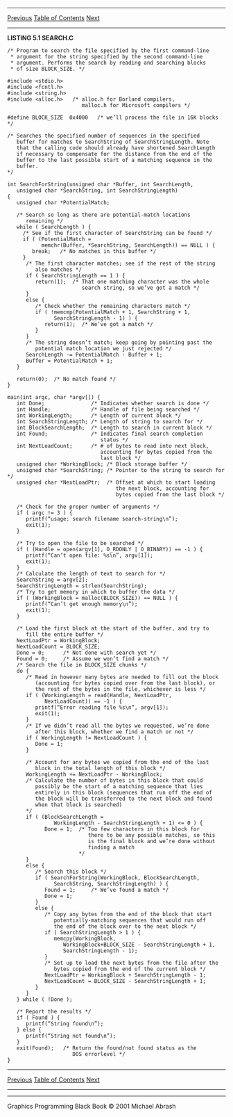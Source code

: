   ------------------------ --------------------------------- --------------------
  [Previous](05-02.html)   [Table of Contents](index.html)   [Next](05-04.html)
  ------------------------ --------------------------------- --------------------

**LISTING 5.1 SEARCH.C**

    /* Program to search the file specified by the first command-line
     * argument for the string specified by the second command-line
     * argument. Performs the search by reading and searching blocks
     * of size BLOCK_SIZE. */

    #include <stdio.h>
    #include <fcntl.h>
    #include <string.h>
    #include <alloc.h>   /* alloc.h for Borland compilers,
                            malloc.h for Microsoft compilers */

    #define BLOCK_SIZE  0x4000   /* we’ll process the file in 16K blocks */

    /* Searches the specified number of sequences in the specified
       buffer for matches to SearchString of SearchStringLength. Note
       that the calling code should already have shortened SearchLength
       if necessary to compensate for the distance from the end of the
       buffer to the last possible start of a matching sequence in the
       buffer.
    */

    int SearchForString(unsigned char *Buffer, int SearchLength,
       unsigned char *SearchString, int SearchStringLength)
    {
       unsigned char *PotentialMatch;

       /* Search so long as there are potential-match locations
          remaining */
       while ( SearchLength ) {
         /* See if the first character of SearchString can be found */
         if ( (PotentialMatch =
               memchr(Buffer, *SearchString, SearchLength)) == NULL ) {
            break;   /* No matches in this buffer */
         }
          /* The first character matches; see if the rest of the string
             also matches */
          if ( SearchStringLength == 1 ) {
             return(1);  /* That one matching character was the whole
                            search string, so we’ve got a match */
          }
          else {
             /* Check whether the remaining characters match */
             if ( !memcmp(PotentialMatch + 1, SearchString + 1,
                   SearchStringLength - 1) ) {
                return(1);  /* We’ve got a match */
             }
          }
          /* The string doesn’t match; keep going by pointing past the
             potential match location we just rejected */
          SearchLength -= PotentialMatch - Buffer + 1;
          Buffer = PotentialMatch + 1;
       }

       return(0);  /* No match found */
    }

    main(int argc, char *argv[]) {
       int Done;               /* Indicates whether search is done */
       int Handle;             /* Handle of file being searched */
       int WorkingLength;      /* Length of current block */
       int SearchStringLength; /* Length of string to search for */
       int BlockSearchLength;  /* Length to search in current block */
       int Found;              /* Indicates final search completion
                                  status */
       int NextLoadCount;      /* # of bytes to read into next block,
                                  accounting for bytes copied from the
                                  last block */
       unsigned char *WorkingBlock; /* Block storage buffer */
       unsigned char *SearchString; /* Pointer to the string to search for */
       unsigned char *NextLoadPtr;  /* Offset at which to start loading
                                       the next block, accounting for
                                       bytes copied from the last block */

       /* Check for the proper number of arguments */
       if ( argc != 3 ) {
          printf(“usage: search filename search-string\n”);
          exit(1);
       }

       /* Try to open the file to be searched */
       if ( (Handle = open(argv[1], O_RDONLY | O_BINARY)) == -1 ) {
          printf(“Can’t open file: %s\n”, argv[1]);
          exit(1);
       }
       /* Calculate the length of text to search for */
       SearchString = argv[2];
       SearchStringLength = strlen(SearchString);
       /* Try to get memory in which to buffer the data */
       if ( (WorkingBlock = malloc(BLOCK_SIZE)) == NULL ) {
          printf(“Can’t get enough memory\n”);
          exit(1);
       }

       /* Load the first block at the start of the buffer, and try to
          fill the entire buffer */
       NextLoadPtr = WorkingBlock;
       NextLoadCount = BLOCK_SIZE;
       Done = 0;      /* Not done with search yet */
       Found = 0;     /* Assume we won’t find a match */
       /* Search the file in BLOCK_SIZE chunks */
       do {
          /* Read in however many bytes are needed to fill out the block
             (accounting for bytes copied over from the last block), or
             the rest of the bytes in the file, whichever is less */
          if ( (WorkingLength = read(Handle, NextLoadPtr,
                NextLoadCount)) == -1 ) {
             printf(“Error reading file %s\n”, argv[1]);
             exit(1);
          }
          /* If we didn’t read all the bytes we requested, we’re done
             after this block, whether we find a match or not */
          if ( WorkingLength != NextLoadCount ) {
             Done = 1;
          }

          /* Account for any bytes we copied from the end of the last
             block in the total length of this block */
          WorkingLength += NextLoadPtr - WorkingBlock;
          /* Calculate the number of bytes in this block that could
             possibly be the start of a matching sequence that lies
             entirely in this block (sequences that run off the end of
             the block will be transferred to the next block and found
             when that block is searched)
          */
          if ( (BlockSearchLength =
                   WorkingLength - SearchStringLength + 1) <= 0 ) {
                Done = 1;  /* Too few characters in this block for
                              there to be any possible matches, so this
                              is the final block and we’re done without
                              finding a match
                           */
          }
          else {
             /* Search this block */
             if ( SearchForString(WorkingBlock, BlockSearchLength,
                   SearchString, SearchStringLength) ) {
                Found = 1;     /* We’ve found a match */
                Done = 1;
             }
             else {
                /* Copy any bytes from the end of the block that start
                   potentially-matching sequences that would run off
                   the end of the block over to the next block */
                if ( SearchStringLength > 1 ) {
                   memcpy(WorkingBlock,
                      WorkingBlock+BLOCK_SIZE - SearchStringLength + 1,
                      SearchStringLength - 1);
                }
                /* Set up to load the next bytes from the file after the
                   bytes copied from the end of the current block */
                NextLoadPtr = WorkingBlock + SearchStringLength - 1;
                NextLoadCount = BLOCK_SIZE - SearchStringLength + 1;
             }
          }
       } while ( !Done );

       /* Report the results */
       if ( Found ) {
          printf(“String found\n”);
       } else {
          printf(“String not found\n”);
       }
       exit(Found);   /* Return the found/not found status as the
                         DOS errorlevel */
    }

  ------------------------ --------------------------------- --------------------
  [Previous](05-02.html)   [Table of Contents](index.html)   [Next](05-04.html)
  ------------------------ --------------------------------- --------------------

* * * * *

Graphics Programming Black Book © 2001 Michael Abrash
